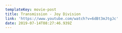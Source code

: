 ```yaml
---
templateKey: movie-post
title: Transmission - Joy Division
link: 'https://www.youtube.com/watch?v=6dBt3mJtgJc'
date: 2019-07-14T08:27:46.939Z
---
```


